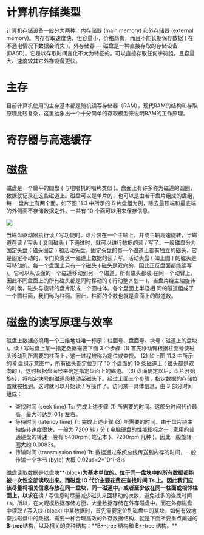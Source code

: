 # 计算机存储类型

计算机存储设备一般分为两种：内存储器 (main memory) 和外存储器 (external memory)。内存存取速度快，但容量小，价格昂贵，而且不能长期保存数据 ( 在不通电情况下数据会消失 )。外存储器 — 磁盘是一种直接存取的存储设备 (DASD)。它是以存取时间变化不大为特征的。可以直接存取任何字符组，且容量大、速度较其它外存设备更快。

# 主存

目前计算机使用的主存基本都是随机读写存储器（RAM），现代RAM的结构和存取原理比较复杂，这里抽象出一个十分简单的存取模型来说明RAM的工作原理。

# 寄存器与高速缓存

# 磁盘

磁盘是一个扁平的圆盘 ( 与电唱机的唱片类似 )。盘面上有许多称为磁道的圆圈，数据就记录在这些磁道上。磁盘可以是单片的，也可以是由若干盘片组成的盘组，每 一盘片上有两个面。如下图 11.3 中所示的 6 片盘组为例，除去最顶端和最底端的外侧面不存储数据之外，一共有 10 个面可以用来保存信息。 

![](http://hi.csdn.net/attachment/201106/7/8394323_13074405911zG7.jpg) 

当磁盘驱动器执行读 / 写功能时。盘片装在一个主轴上，并绕主轴高速旋转，当磁道在读 / 写头 ( 又叫磁头 ) 下通过时，就可以进行数据的读 / 写了。一般磁盘分为固定头盘 ( 磁头固定 ) 和活动头盘。固定头盘的每一个磁道上都有独立的磁头，它是固定不动的，专门负责这一磁道上数据的读 / 写。活动头盘 ( 如上图 ) 的磁头是可移动的。每一个盘面上只有一个磁头 ( 磁头是双向的，因此正反盘面都能读写 )。它可以从该面的一个磁道移动到另一个磁道。所有磁头都装 在同一个动臂上，因此不同盘面上的所有磁头都是同时移动的 ( 行动整齐划一 )。当盘片绕主轴旋转的时候，磁头与旋转的盘片形成一个圆柱体。各个盘面上半径相 同的磁道组成了一个圆柱面，我们称为柱面。因此，柱面的个数也就是盘面上的磁道数。

# 磁盘的读写原理与效率

磁盘上数据必须用一个三维地址唯一标示：柱面号、盘面号、块号 ( 磁道上的盘块 )。读 / 写磁盘上某一指定数据需要下面 3 个步骤: (1) 首先移动臂根据柱面号使磁头移动到所需要的柱面上，这一过程被称为定位或查找。 (2) 如上图 11.3 中所示的 6 盘组示意图中，所有磁头都定位到了 10 个盘面的 10 条磁道上 ( 磁头都是双向的 )。这时根据盘面号来确定指定盘面上的磁道。 (3) 盘面确定以后，盘片开始旋转，将指定块号的磁道段移动至磁头下。经过上面三个步骤，指定数据的存储位置就被找到。这时就可以开始读 / 写操作了。访问某一具体信息，由 3 部分时间组成：

- 查找时间 (seek time) Ts: 完成上述步骤 (1) 所需要的时间。这部分时间代价最高，最大可达到 0.1s 左右。
- 等待时间 (latency time) Tl: 完成上述步骤 (3) 所需要的时间。由于盘片绕主轴旋转速度很快，一般为 7200 转 / 分 ( 电脑硬盘的性能指标之一 , 家用的普通硬盘的转速一般有 5400rpm( 笔记本 )、7200rpm 几种 )。因此一般旋转一圈大约 0.0083s。
- 传输时间 (transmission time) Tt: 数据通过系统总线传送到内存的时间，一般传输一个字节 (byte) 大概 0.02us=2\*10^(-8)s

磁盘读取数据是以盘块**(block)**为基本单位的。位于同一盘块中的所有数据都能被一次性全部读取出来。而磁盘 IO 代价主要花费在查找时间 Ts 上。因此我们应该尽量将相关信息存放在同一盘块，同一磁道中。或者至少放在同一柱面或相邻柱面上，以求在**读 / 写信息时尽量减少磁头来回移动的次数，避免过多的查找时间`Ts`。所以，在大规模数据存储方面，大量数据存储在外存磁盘中，而在外存磁盘中读取 / 写入块 (block) 中某数据时，首先需要定位到磁盘中的某块，如何有效地查找磁盘中的数据，需要一种合理高效的外存数据结构，就是下面所要重点阐述的**B-tree**结构，以及相关的变种结构：**B+-tree 结构和 B\*-tree 结构。\*\*
